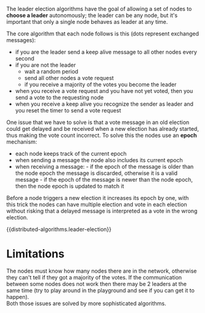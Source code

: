 The leader election algorithms have the goal of allowing a set of nodes to **choose a leader** autonomously; the leader can be any node, but it's important that only a single node behaves as leader at any time.

The core algorithm that each node follows is this (dots represent exchanged messages):

-   if you are the leader send a <dot class="gray"></dot> keep alive message to all other nodes every second
-   if you are not the leader
    -   wait a random period
    -   send all other nodes a <dot class="green"></dot> vote request
    -   if you receive a majority of the votes you become the leader
-   when you receive a <dot class="green"></dot> vote request and you have not yet voted, then you send a <dot class="blue"></dot> vote to the requesting node
-   when you receive a <dot class="gray"></dot> keep alive you recognize the sender as leader and you reset the timer to send a vote request

One issue that we have to solve is that a <dot class="blue"></dot> vote message in an old election could get delayed and be received when a new election has already started, thus making the vote count incorrect. To solve this the nodes use an **epoch** mechanism:

-   each node keeps track of the current epoch
-   when sending a message the node also includes its current epoch
-   when receiving a message: - if the epoch of the message is older than the node epoch the message is discarded, otherwise it is a valid message - if the epoch of the message is newer than the node epoch, then the node epoch is updated to match it

Before a node triggers a new election it increases its epoch by one, with this trick the nodes can have multiple election and vote in each election without risking that a delayed message is interpreted as a vote in the wrong election.

{{distributed-algorithms.leader-election}}

# Limitations

The nodes must know how many nodes there are in the network, otherwise they can't tell if they got a majority of the votes. If the communication between some nodes does not work then there may be 2 leaders at the same time (try to play around in the playground and see if you can get it to happen).  
Both those issues are solved by more sophisticated algorithms.
